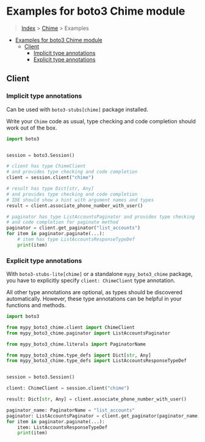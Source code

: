 <a id="examples-for-boto3-chime-module"></a>

# Examples for boto3 Chime module

> [Index](../README.md) > [Chime](./README.md) > Examples

- [Examples for boto3 Chime module](#examples-for-boto3-chime-module)
  - [Client](#client)
    - [Implicit type annotations](#implicit-type-annotations)
    - [Explicit type annotations](#explicit-type-annotations)

<a id="client"></a>

## Client

<a id="implicit-type-annotations"></a>

### Implicit type annotations

Can be used with `boto3-stubs[chime]` package installed.

Write your `Chime` code as usual, type checking and code completion should work
out of the box.

```python
import boto3


session = boto3.Session()

# client has type ChimeClient
# and provides type checking and code completion
client = session.client("chime")

# result has type Dict[str, Any]
# and provides type checking and code completion
# IDE should show a hint with argument names and types
result = client.associate_phone_number_with_user()

# paginator has type ListAccountsPaginator and provides type checking
# and code completion for paginate method
paginator = client.get_paginator("list_accounts")
for item in paginator.paginate(...):
    # item has type ListAccountsResponseTypeDef
    print(item)
```

<a id="explicit-type-annotations"></a>

### Explicit type annotations

With `boto3-stubs-lite[chime]` or a standalone `mypy_boto3_chime` package, you
have to explicitly specify `client: ChimeClient` type annotation.

All other type annotations are optional, as types should be discovered
automatically. However, these type annotations can be helpful in your functions
and methods.

```python
import boto3

from mypy_boto3_chime.client import ChimeClient
from mypy_boto3_chime.paginator import ListAccountsPaginator

from mypy_boto3_chime.literals import PaginatorName

from mypy_boto3_chime.type_defs import Dict[str, Any]
from mypy_boto3_chime.type_defs import ListAccountsResponseTypeDef


session = boto3.Session()

client: ChimeClient = session.client("chime")

result: Dict[str, Any] = client.associate_phone_number_with_user()

paginator_name: PaginatorName = "list_accounts"
paginator: ListAccountsPaginator = client.get_paginator(paginator_name)
for item in paginator.paginate(...):
    item: ListAccountsResponseTypeDef
    print(item)
```
